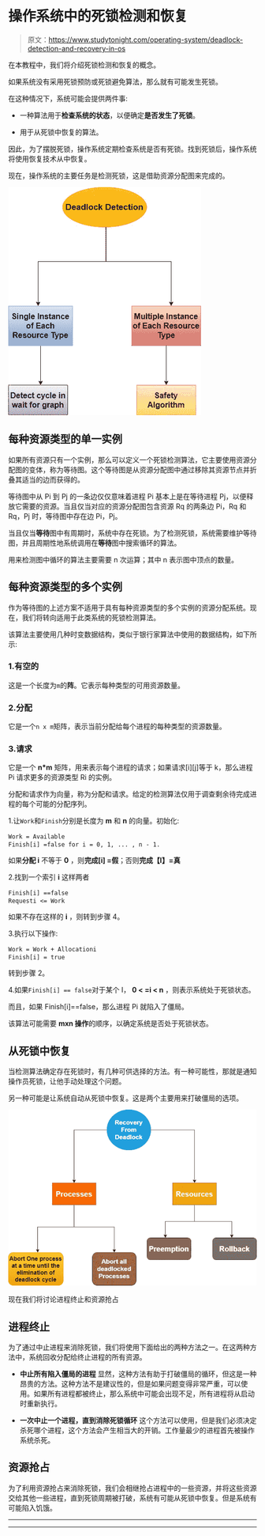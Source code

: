# 操作系统中的死锁检测和恢复

> 原文：<https://www.studytonight.com/operating-system/deadlock-detection-and-recovery-in-os>

在本教程中，我们将介绍死锁检测和恢复的概念。

如果系统没有采用死锁预防或死锁避免算法，那么就有可能发生死锁。

在这种情况下，系统可能会提供两件事:

*   一种算法用于**检查系统的状态**，以便确定**是否发生了死锁**。

*   用于从死锁中恢复的算法。

因此，为了摆脱死锁，操作系统定期检查系统是否有死锁。找到死锁后，操作系统将使用恢复技术从中恢复。

现在，操作系统的主要任务是检测死锁，这是借助资源分配图来完成的。

![](img/61ebdb16b3d947e67b696db2046a2556.png)

## 每种资源类型的单一实例

如果所有资源只有一个实例，那么可以定义一个死锁检测算法，它主要使用资源分配图的变体，称为等待图。这个等待图是从资源分配图中通过移除其资源节点并折叠其适当的边而获得的。

等待图中从 Pi 到 Pj 的一条边仅仅意味着进程 Pi 基本上是在等待进程 Pj，以便释放它需要的资源。当且仅当对应的资源分配图包含资源 Rq 的两条边 Pi，Rq 和 Rq，Pj 时，等待图中存在边 Pi，Pj。

当且仅当**等待**图中有周期时，系统中存在死锁。为了检测死锁，系统需要维护等待图，并且周期性地系统调用在**等待**图中搜索循环的算法。

用来检测图中循环的算法主要需要 n 次运算；其中 n 表示图中顶点的数量。

## 每种资源类型的多个实例

作为等待图的上述方案不适用于具有每种资源类型的多个实例的资源分配系统。现在，我们将转向适用于此类系统的死锁检测算法。

该算法主要使用几种时变数据结构，类似于银行家算法中使用的数据结构，如下所示:

### 1.有空的

这是一个长度为`m`的**阵**。它表示每种类型的可用资源数量。

### 2.分配

它是一个`n x m`矩阵，表示当前分配给每个进程的每种类型的资源数量。

### 3.请求

它是一个 **n*m** 矩阵，用来表示每个进程的请求；如果请求[i][j]等于 k，那么进程 Pi 请求更多的资源类型 Ri 的实例。

分配和请求作为向量，称为分配和请求。给定的检测算法仅用于调查剩余待完成进程的每个可能的分配序列。

1.让`Work`和`Finish`分别是长度为 **m** 和 **n** 的向量。初始化:

```
Work = Available
Finish[i] =false for i = 0, 1, ... , n - 1.
```

如果**分配 i** 不等于 **0** ，则**完成[i] =假**；否则**完成【I】=真**

2.找到一个索引 **i** 这样两者

```
Finish[i] ==false
Requesti <= Work
```

如果不存在这样的 **i** ，则转到步骤 4。

3.执行以下操作:

```
Work = Work + Allocationi
Finish[i] = true
```

转到步骤 2。

4.如果`Finish[i] == false`对于某个 I， **0 < =i < n** ，则表示系统处于死锁状态。

而且，如果 Finish[i]==false，那么进程 Pi 就陷入了僵局。

该算法可能需要 **mxn 操作**的顺序，以确定系统是否处于死锁状态。

## 从死锁中恢复

当检测算法确定存在死锁时，有几种可供选择的方法。有一种可能性，那就是通知操作员死锁，让他手动处理这个问题。

另一种可能是让系统自动从死锁中恢复。这是两个主要用来打破僵局的选项。

![](img/7677638d81ceea90f2ee4f4cb76bf887.png)

现在我们将讨论进程终止和资源抢占

## 进程终止

为了通过中止进程来消除死锁，我们将使用下面给出的两种方法之一。在这两种方法中，系统回收分配给终止进程的所有资源。

*   **中止所有陷入僵局的进程**
    显然，这种方法有助于打破僵局的循环，但这是一种昂贵的方法。这种方法不是建议性的，但是如果问题变得非常严重，可以使用。如果所有进程都被终止，那么系统中可能会出现不足，所有进程将从启动时重新执行。

*   **一次中止一个进程，直到消除死锁循环**
    这个方法可以使用，但是我们必须决定杀死哪个进程，这个方法会产生相当大的开销。工作量最少的进程首先被操作系统杀死。

## 资源抢占

为了利用资源抢占来消除死锁，我们会相继抢占进程中的一些资源，并将这些资源交给其他一些进程，直到死锁周期被打破，系统有可能从死锁中恢复。但是系统有可能陷入饥饿。



* * *

* * *